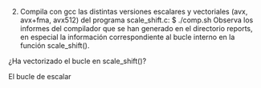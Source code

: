 2. Compila con gcc las distintas versiones escalares y vectoriales (avx, avx+fma, avx512) del programa
scale_shift.c:
$ ./comp.sh
Observa los informes del compilador que se han generado en el directorio reports, en especial la información
correspondiente al bucle interno en la función scale_shift(). 

¿Ha vectorizado el bucle en scale_shift()?

El bucle de escalar 
